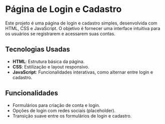 # Página de Login e Cadastro

Este projeto é uma página de login e cadastro simples, desenvolvida com HTML, CSS e JavaScript. O objetivo é fornecer uma interface intuitiva para os usuários se registrarem e acessarem suas contas.

## Tecnologias Usadas

- **HTML**: Estrutura básica da página.
- **CSS**: Estilização e layout responsivo.
- **JavaScript**: Funcionalidades interativas, como alternar entre login e cadastro.

## Funcionalidades

- Formulários para criação de conta e login.
- Opções de login com redes sociais (placeholder).
- Transição suave entre os formulários de login e cadastro.



